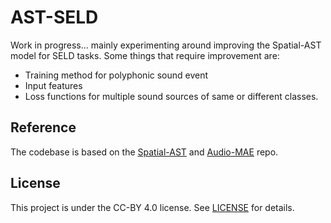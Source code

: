 # AST-SELD

Work in progress... mainly experimenting around improving the Spatial-AST model for SELD tasks. Some things that require improvement are:
- Training method for polyphonic sound event
- Input features
- Loss functions for multiple sound sources of same or different classes.

## Reference
The codebase is based on the [Spatial-AST](https://github.com/zszheng147/Spatial-AST) and [Audio-MAE](https://github.com/facebookresearch/AudioMAE/tree/main) repo.

## License
This project is under the CC-BY 4.0 license. See [LICENSE](LICENSE) for details.
